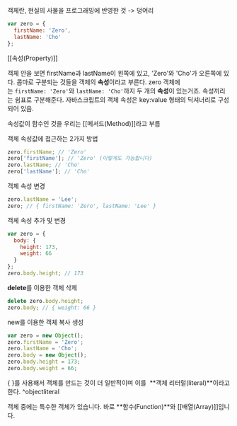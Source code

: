 
객체란, 현실의 사물을 프로그래밍에 반영한 것 -> 덩어리

```jsx
var zero = {
  firstName: 'Zero',
  lastName: 'Cho'
};
```

[[속성(Property)]]

객체 안을 보면 firstName과 lastName이 왼쪽에 있고, 'Zero'와 'Cho'가 오른쪽에 있다. 콤마로 구분되는 것들을 객체의 **속성**이라고 부른다. zero 객체에는 `firstName: 'Zero'`와 `lastName: 'Cho'`까지 두 개의 **속성**이 있는거죠. 속성끼리는 쉼표로 구분해준다. 자바스크립트의 객체 속성은 key:value 형태의 딕셔너리로 구성되어 있음.

속성값이 함수인 것을 우리는 [[메서드(Method)]]라고 부름

객체 속성값에 접근하는 2가지 방법

```jsx
zero.firstName; // 'Zero'
zero['firstName']; // 'Zero' (이렇게도 가능합니다)
zero.lastName; // 'Cho'
zero['lastName']; // 'Cho'
```

객체 속성 변경

```jsx
zero.lastName = 'Lee';
zero; // { firstName: 'Zero', lastName: 'Lee' }
```

객체 속성 추가 및 변경

```jsx
var zero = {
  body: {
    height: 173,
    weight: 66
  }
};
zero.body.height; // 173
```


**delete**를 이용한 객체 삭제

```jsx
delete zero.body.height;
zero.body; // { weight: 66 }
```


new를 이용한 객체 복사 생성

```jsx
var zero = new Object();
zero.firstName = 'Zero';
zero.lastName = 'Cho';
zero.body = new Object();
zero.body.height = 173;
zero.body.weight = 66;
```

{ }를 사용해서 객체를 만드는 것이 더 일반적이며 이를  **객체 리터럴(literal)**이라고 한다. ^objectliteral


객체 중에는 특수한 객체가 있습니다. 바로 **함수(Function)**와 [[배열(Array)]]입니다.